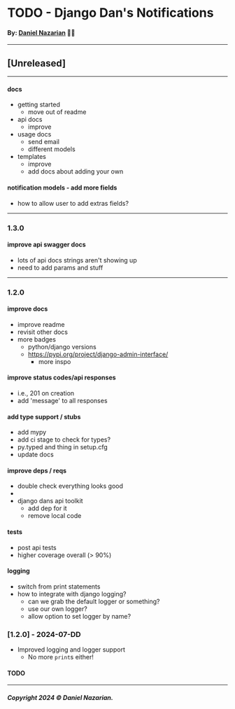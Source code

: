 # TODO - Django Dan's Notifications
#### By: [Daniel Nazarian](https://danielnazarian) 🐧👹

-------------------------------------------------------
## [Unreleased]
-----




#### docs
- getting started
    - move out of readme
- api docs
    - improve
- usage docs
    - send email
    - different models
- templates
    - improve
    - add docs about adding your own



#### notification models - add more fields
- how to allow user to add extras fields?




-----
### 1.3.0



#### improve api swagger docs
- lots of api docs strings aren't showing up
- need to add params and stuff




-----

### 1.2.0



#### improve docs
- improve readme
- revisit other docs
- more badges
    - python/django versions
    - https://pypi.org/project/django-admin-interface/
        - more inspo

    

#### improve status codes/api responses
- i.e., 201 on creation
- add 'message' to all responses



#### add type support / stubs
- add mypy
- add ci stage to check for types?
- py.typed and thing in setup.cfg
- update docs



#### improve deps / reqs
- double check everything looks good
-
- django dans api toolkit
    - add dep for it
    - remove local code


#### tests
- post api tests
- higher coverage overall (> 90%)



#### logging
- switch from print statements
- how to integrate with django logging?
    - can we grab the default logger or something?
    - use our own logger?
    - allow option to set logger by name?



### [1.2.0] - 2024-07-DD
- Improved logging and logger support
    -  No more `print`s either!
#### TODO

-------------------------------------------------------

##### Copyright 2024 © Daniel Nazarian.

